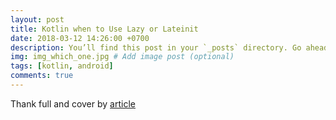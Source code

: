 ```yaml
---
layout: post
title: Kotlin when to Use Lazy or Lateinit
date: 2018-03-12 14:26:00 +0700
description: You’ll find this post in your `_posts` directory. Go ahead and edit it and re-build the site to see your changes. # Add post description (optional)
img: img_which_one.jpg # Add image post (optional)
tags: [kotlin, android]
comments: true
---
```




Thank full and cover by [article](https://www.bignerdranch.com/blog/kotlin-when-to-use-lazy-or-lateinit/)





